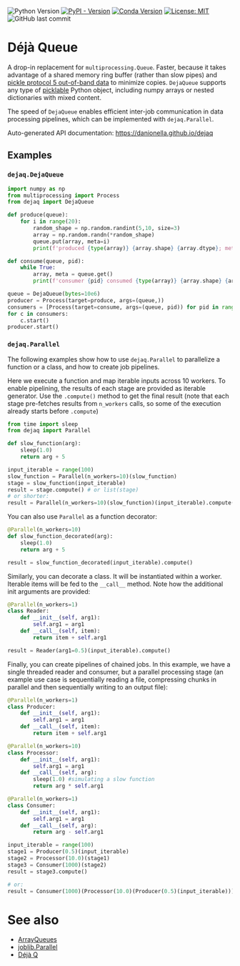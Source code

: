 
![Python Version](https://img.shields.io/badge/python-3.8+-blue)
[![PyPI - Version](https://img.shields.io/pypi/v/dejaq)](https://pypi.org/project/dejaq/)
[![Conda Version](https://img.shields.io/conda/v/danionella/dejaq)](https://anaconda.org/danionella/dejaq)
[![License: MIT](https://img.shields.io/badge/License-MIT-yellow.svg)](https://opensource.org/licenses/MIT)
![GitHub last commit](https://img.shields.io/github/last-commit/danionella/dejaq)

# Déjà Queue

A drop-in replacement for `multiprocessing.Queue`. Faster, because it takes advantage of a shared memory ring buffer (rather than slow pipes) and [pickle protocol 5 out-of-band data](https://peps.python.org/pep-0574/) to minimize copies. `DejaQueue` supports any type of [picklable](https://docs.python.org/3/library/pickle.html#what-can-be-pickled-and-unpickled) Python object, including numpy arrays or nested dictionaries with mixed content.

The speed of `DejaQueue` enables efficient inter-job communication in data processing pipelines, which can be implemented with `dejaq.Parallel`.

Auto-generated API documentation: https://danionella.github.io/dejaq

## Examples
### `dejaq.DejaQueue`
```python
import numpy as np
from multiprocessing import Process
from dejaq import DejaQueue

def produce(queue):
    for i in range(20):
        random_shape = np.random.randint(5,10, size=3)
        array = np.random.randn(*random_shape)
        queue.put(array, meta=i)
        print(f'produced {type(array)} {array.shape} {array.dtype}; meta: {i}; hash: {hash(array.tobytes())}\n')

def consume(queue, pid):
    while True:
        array, meta = queue.get()
        print(f'consumer {pid} consumed {type(array)} {array.shape} {array.dtype}; meta: {meta}; hash: {hash(array.tobytes())}\n')

queue = DejaQueue(bytes=10e6)
producer = Process(target=produce, args=(queue,))
consumers = [Process(target=consume, args=(queue, pid)) for pid in range(3)]
for c in consumers:
    c.start()
producer.start()
```


### `dejaq.Parallel`
The following examples show how to use `dejaq.Parallel` to parallelize a function or a class, and how to create job pipelines.

Here we execute a function and map iterable inputs across 10 workers. To enable pipelining, the results of each stage are provided as iterable generator. Use the `.compute()` method to get the final result (note that each stage pre-fetches results from `n_workers` calls, so some of the execution already starts before `.compute`)

```python
from time import sleep
from dejaq import Parallel

def slow_function(arg):
    sleep(1.0)
    return arg + 5

input_iterable = range(100)
slow_function = Parallel(n_workers=10)(slow_function)
stage = slow_function(input_iterable)
result = stage.compute() # or list(stage)
# or shorter: 
result = Parallel(n_workers=10)(slow_function)(input_iterable).compute()
```

You can also use `Parallel` as a function decorator:
```python
@Parallel(n_workers=10)
def slow_function_decorated(arg):
    sleep(1.0)
    return arg + 5

result = slow_function_decorated(input_iterable).compute()
```

Similarly, you can decorate a class. It will be instantiated within a worker. Iterable items will be fed to the `__call__` method. Note how the additional init arguments are provided:
```python
@Parallel(n_workers=1)
class Reader:
    def __init__(self, arg1):
        self.arg1 = arg1
    def __call__(self, item):
        return item + self.arg1

result = Reader(arg1=0.5)(input_iterable).compute()
```

Finally, you can create pipelines of chained jobs. In this example, we have a single threaded reader and consumer, but a parallel processing stage (an example use case is sequentially reading a file, compressing chunks in parallel and then sequentially writing to an output file):
```python
@Parallel(n_workers=1)
class Producer:
    def __init__(self, arg1):
        self.arg1 = arg1
    def __call__(self, item):
        return item + self.arg1

@Parallel(n_workers=10)
class Processor:
    def __init__(self, arg1):
        self.arg1 = arg1
    def __call__(self, arg):
        sleep(1.0) #simulating a slow function
        return arg * self.arg1

@Parallel(n_workers=1)
class Consumer:
    def __init__(self, arg1):
        self.arg1 = arg1
    def __call__(self, arg):
        return arg - self.arg1

input_iterable = range(100)
stage1 = Producer(0.5)(input_iterable)
stage2 = Processor(10.0)(stage1)
stage3 = Consumer(1000)(stage2)
result = stage3.compute()

# or:
result = Consumer(1000)(Processor(10.0)(Producer(0.5)(input_iterable)))
```

# See also
- [ArrayQueues](https://github.com/portugueslab/arrayqueues) 
- [joblib.Parallel](https://joblib.readthedocs.io/en/latest/generated/joblib.Parallel.html)
- [Déjà Q](https://en.wikipedia.org/wiki/Deja_Q)
